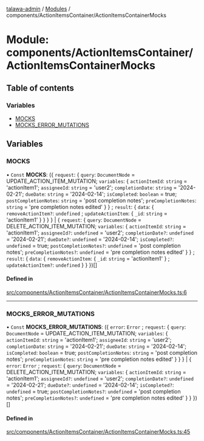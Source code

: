 [talawa-admin](../README.md) / [Modules](../modules.md) / components/ActionItemsContainer/ActionItemsContainerMocks

# Module: components/ActionItemsContainer/ActionItemsContainerMocks

## Table of contents

### Variables

- [MOCKS](components_ActionItemsContainer_ActionItemsContainerMocks.md#mocks)
- [MOCKS\_ERROR\_MUTATIONS](components_ActionItemsContainer_ActionItemsContainerMocks.md#mocks_error_mutations)

## Variables

### MOCKS

• `Const` **MOCKS**: (\{ `request`: \{ `query`: `DocumentNode` = UPDATE\_ACTION\_ITEM\_MUTATION; `variables`: \{ `actionItemId`: `string` = 'actionItem1'; `assigneeId`: `string` = 'user2'; `completionDate`: `string` = '2024-02-21'; `dueDate`: `string` = '2024-02-14'; `isCompleted`: `boolean` = true; `postCompletionNotes`: `string` = 'post completion notes'; `preCompletionNotes`: `string` = 'pre completion notes edited' \}  \} ; `result`: \{ `data`: \{ `removeActionItem?`: `undefined` ; `updateActionItem`: \{ `_id`: `string` = 'actionItem1' \}  \}  \}  \} \| \{ `request`: \{ `query`: `DocumentNode` = DELETE\_ACTION\_ITEM\_MUTATION; `variables`: \{ `actionItemId`: `string` = 'actionItem1'; `assigneeId?`: `undefined` = 'user2'; `completionDate?`: `undefined` = '2024-02-21'; `dueDate?`: `undefined` = '2024-02-14'; `isCompleted?`: `undefined` = true; `postCompletionNotes?`: `undefined` = 'post completion notes'; `preCompletionNotes?`: `undefined` = 'pre completion notes edited' \}  \} ; `result`: \{ `data`: \{ `removeActionItem`: \{ `_id`: `string` = 'actionItem1' \} ; `updateActionItem?`: `undefined`  \}  \}  \})[]

#### Defined in

[src/components/ActionItemsContainer/ActionItemsContainerMocks.ts:6](https://github.com/Hasnain01-hub/talawa-admin/blob/e186ed2/src/components/ActionItemsContainer/ActionItemsContainerMocks.ts#L6)

___

### MOCKS\_ERROR\_MUTATIONS

• `Const` **MOCKS\_ERROR\_MUTATIONS**: (\{ `error`: `Error` ; `request`: \{ `query`: `DocumentNode` = UPDATE\_ACTION\_ITEM\_MUTATION; `variables`: \{ `actionItemId`: `string` = 'actionItem1'; `assigneeId`: `string` = 'user2'; `completionDate`: `string` = '2024-02-21'; `dueDate`: `string` = '2024-02-14'; `isCompleted`: `boolean` = true; `postCompletionNotes`: `string` = 'post completion notes'; `preCompletionNotes`: `string` = 'pre completion notes edited' \}  \}  \} \| \{ `error`: `Error` ; `request`: \{ `query`: `DocumentNode` = DELETE\_ACTION\_ITEM\_MUTATION; `variables`: \{ `actionItemId`: `string` = 'actionItem1'; `assigneeId?`: `undefined` = 'user2'; `completionDate?`: `undefined` = '2024-02-21'; `dueDate?`: `undefined` = '2024-02-14'; `isCompleted?`: `undefined` = true; `postCompletionNotes?`: `undefined` = 'post completion notes'; `preCompletionNotes?`: `undefined` = 'pre completion notes edited' \}  \}  \})[]

#### Defined in

[src/components/ActionItemsContainer/ActionItemsContainerMocks.ts:45](https://github.com/Hasnain01-hub/talawa-admin/blob/e186ed2/src/components/ActionItemsContainer/ActionItemsContainerMocks.ts#L45)
